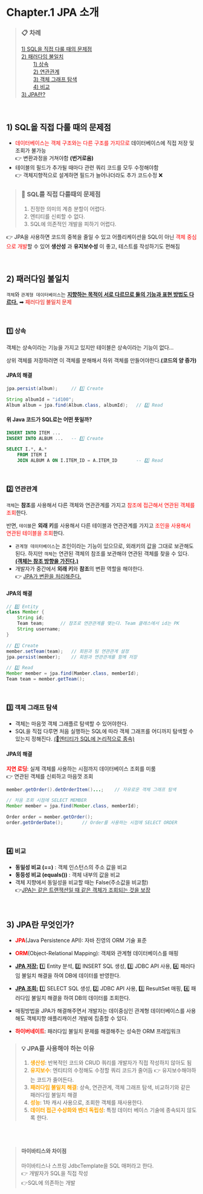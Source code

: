 # Chapter.1 JPA 소개 

> ### 📋 차례
> [1) SQL을 직접 다룰 때의 문제점](#1-sql을-직접-다룰-때의-문제점)<br>
> [2) 패러다임 불일치](#2-패러다임-불일치)<br>
> &nbsp;&nbsp;&nbsp;&nbsp;&nbsp;&nbsp;&nbsp;&nbsp;[1) 상속](#1-상속)<br>
> &nbsp;&nbsp;&nbsp;&nbsp;&nbsp;&nbsp;&nbsp;&nbsp;[2) 연관관계](#2-연관관계)<br>
> &nbsp;&nbsp;&nbsp;&nbsp;&nbsp;&nbsp;&nbsp;&nbsp;[3) 객체 그래프 탐색](#3-객체-그래프-탐색)<br>
> &nbsp;&nbsp;&nbsp;&nbsp;&nbsp;&nbsp;&nbsp;&nbsp;[4) 비교](#4-비교)<br>
> [3) JPA란?](#3-jpa란)<br>

<br>

## 1) SQL을 직접 다룰 때의 문제점

- <span style="color:red;">데이터베이스는 객체 구조와는 다른 구조를 가지므로</span> 데이터베이스에 직접 저장 및 조회가 불가능 <br>👉 변환과정을 거쳐야함 **(번거로움)**
- 테이블의 필드가 추가될 때마다 관련 쿼리 코드를 모두 수정해야함 <br>👉 객체지향적으로 설계하면 필드가 늘어나더라도 추가 코드수정 ❌

> ### 🚨 SQL를 직접 다룰때의 문제점
> 1) 진정한 의미의 계층 분할이 어렵다.
> 2) 엔티티를 신뢰할 수 없다.
> 3) SQL에 의존적인 개발을 피하기 어렵다.

👉 JPA을 사용하면 코드의 중복을 줄일 수 있고 어플리케이션을 SQL이 아닌 <span style="color:red;">객체 중심으로 개발</span>할 수 있어 **생산성** 과 **유지보수성** 이 좋고, 테스트를 작성하기도 편해짐

<br>

## 2) 패러다임 불일치

`객체`와 `관계형 데이터베이스`는 <ins>**지향하는 목적이 서로 다르므로 둘의 기능과 표현 방법도 다르다.**</ins>  ➡︎ <span style="color:#F05750;">**패러다임 불일치 문제**</span>

<br>

### 1️⃣ 상속 <br>
객체는 상속이라는 기능을 가지고 있지만 테이블은 상속이라는 기능이 없다...

상위 객체를 저장하려면 이 객체를 분해해서 하위 객체를 만들어야한다.**(코드의 양 증가)**

#### JPA의 해결

```java
jpa.persist(album);     // 1️⃣ Create

String albumId = "id100";
Album album = jpa.find(Album.class, albumId);   // 2️⃣ Read
```

#### 위 Java 코드가 SQL로는 어떤 뜻일까?
```sql
INSERT INTO ITEM ...
INSERT INTO ALBUM ...   -- 1️⃣ Create

SELECT I.*, A.*
    FROM ITEM I
    JOIN ALBUM A ON I.ITEM_ID = A.ITEM_ID       -- 2️⃣ Read
```

<br>

### 2️⃣ 연관관계 <br>
`객체`는 **참조**를 사용해서 다른 객체와 연관관계를 가지고 <span style="color:red;">참조에 접근해서 연관된 객체를 조회</span>한다.

반면, `테이블`은 **외래 키**를 사용해서 다른 테이블과 연관관계를 가지고 <span style="color:red;">조인을 사용해서 연관된 테이블을 조회</span>한다.

* `관계형 데이터베이스`는 조인이라는 기능이 있으므로, 외래키의 값을 그대로 보관해도 된다. 하지만 `객체`는 연관된 객체의 참조를 보관해야 연관된 객체를 찾을 수 있다.
<ins>**(객체는 참조 방향을 가진다.)**</ins>
* 개발자가 중간에서 **외래 키**와 **참조**의 변환 역할을 해야한다. <br> 👉 <ins>JPA가 변환을 처리해준다.</ins>

#### JPA의 해결

```java
// 0️⃣ Entity
class Member {
    String id;
    Team team;      // 참조로 연관관계를 맺는다. Team 클래스에서 id는 PK
    String username;
}

// 1️⃣ Create
member.setTeam(team);   // 회원과 팀 연관관계 설정
jpa.persist(member);    // 회원과 연관관계를 함께 저장

// 2️⃣ Read
Member member = jpa.find(Mamber.class, memberId);
Team team = member.getTeam();
```

<br>

### 3️⃣ 객체 그래프 탐색 <br>

* 객체는 마음껏 객체 그래플르 탐색할 수 있어야한다.
* SQL을 직접 다루면 처음 실행하는 SQL에 따라 객체 그래프를 어디까지 탐색할 수 있는지 정해진다. <ins>(🚨엔티티가 SQL에 논리적으로 종속)</ins>

#### JPA의 해결
<span style="color:red;">**지연 로딩**</span>: 실제 객체를 사용하는 시점까지 데이터베이스 조회를 미룸 <br> 👉 연관된 객체를 신뢰하고 마음껏 조회
```java
member.getOrder().detOrderItem()...;    // 자유로운 객체 그래프 탐색
```
```java
// 처음 조회 시점에 SELECT MEMBER
Member member = jpa.find(Member.class, memberId);

Order order = member.getOrder();
order.getOrderDate();       // Order를 사용하는 시점에 SELECT ORDER
```

<br>

### 4️⃣ 비교 <br>
* **동일성 비교 (==)** : 객체 인스턴스의 주소 값을 비교
* **동등성 비교 (equals())** : 객체 내부의 값을 비교
* 객체 지향에서 동일성을 비교할 때는 False(주소값을 비교함) <br> 👉<ins>JPA는 같은 트랜잭션일 때 같은 객체가 조회되는 것을 보장</ins>

<br>

## 3) JPA란 무엇인가?
* <span style="color:red;">**JPA**</span>(Java Persistence API): 자바 진영의 ORM 기술 표준
* <span style="color:red;">**ORM**</span>(Object-Relational Mapping): 객체와 관계형 데이터베이스를 매핑


* <ins>**JPA 저장:**</ins> 1️⃣ Entity 분석, 2️⃣ INSERT SQL 생성, 3️⃣ JDBC API 사용, 4️⃣ 패러다임 불일치 해결을 하여 DB에 데이터를 반영한다.
* <ins>**JPA 조회:**</ins> 1️⃣ SELECT SQL 생성, 2️⃣ JDBC API 사용, 3️⃣ ResultSet 매핑, 4️⃣ 패러다임 불일치 해결을 하여 DB의 데이터를 조회한다.
* 매핑방법을 JPA가 해결해주면서 개발자는 데이중심인 관계형 데이터베이스를 사용해도 객체지향 애플리캐이션 개발에 집중할 수 있다.
* <span style="color:red;">**하이버네이트**</span>: 패러다임 불일치 문제를 해결해주는 성숙한 ORM 프레임워크


> ### 💡 JPA를 사용해야 하는 이유
> 1) <span style="color:orange;">**생산성**</span>: 반복적인 코드와 CRUD 쿼리를 개발자가 직접 작성하지 않아도 됨
> 2) <span style="color:orange;">**유지보수**</span>: 엔티티의 수정해도 수정할 쿼리 코드가 줄어듬 👉 유지보수해야하는 코드가 줄어든다.
> 3) <span style="color:orange;">**패러다임 불일치 해결**</span>: 상속, 연관관계, 객체 그래프 탐색, 비교하기와 같은 패러다임 불일치 해결
> 4) <span style="color:orange;">**성능**</span>: 1차 캐시 사용으로, 조회한 객체를 재사용한다.
> 5) <span style="color:orange;">**데이터 접근 수상화와 벤더 독립성**</span>: 특정 데이터 베이스 기술에 종속되지 않도록 한다.

<br>
<br>

> #### 마이바티스와 차이점
> 마이바티스나 스프링 JdbcTemplate을 SQL 매퍼라고 한다. <br>👉 개발자가 SQL을 직접 작성 <br>👉SQL에 의존하는 개발